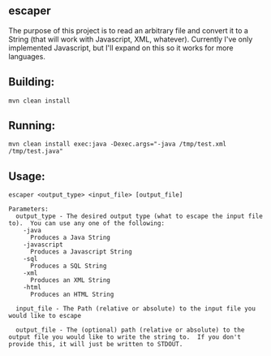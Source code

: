 escaper
----

The purpose of this project is to read an arbitrary file and convert it to a String (that will work with Javascript, XML, whatever).  Currently I've only implemented Javascript, but I'll expand on this so it works for more languages.

Building:
----

    mvn clean install

Running:
----

    mvn clean install exec:java -Dexec.args="-java /tmp/test.xml /tmp/test.java"


Usage:
----

    escaper <output_type> <input_file> [output_file]

    Parameters:
      output_type - The desired output type (what to escape the input file to).  You can use any one of the following:
        -java
          Produces a Java String
        -javascript
          Produces a Javascript String
        -sql
          Produces a SQL String
        -xml
          Produces an XML String
        -html
          Produces an HTML String

      input_file - The Path (relative or absolute) to the input file you would like to escape

      output_file - The (optional) path (relative or absolute) to the output file you would like to write the string to.  If you don't provide this, it will just be written to STDOUT.

    
